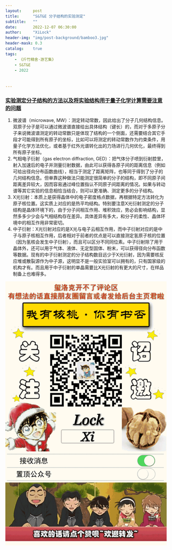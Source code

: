 ```yaml
---
layout:     post
title:      "S&T&E 分子结构的实验测定"
subtitle:   ""
date:       2022-12-07 06:30:00
author:     "XiLock"
header-img: "img/post-background/bamboo3.jpg"
header-mask: 0.3
catalog:    true
tags:
    - 《斤竹精舍·游艺集》
    - S&T&E
    - 2022


---
```



### [实验测定分子结构的方法以及将实验结构用于量子化学计算需要注意的问题](http://sobereva.com/569)
1. 微波谱（microwave, MW）：测定转动常数，因此给出了分子几何结构信息。双原子分子是可以通过微波谱直接给出具体结构（键长）的，而对于多原子分子来说微波谱测定的转动常数只是体现了结构的一个侧面，还需要结合其它手段才可能得到所有原子的坐标，比如可以将测定的转动常数作为约束条件，用量子化学方法优化，或者基于红外光谱转化出的力场进行几何优化，最终得到所有原子坐标。
1. 气相电子衍射（gas electron diffraction, GED）：把气体分子喷到衍射腔里，射入加速后的电子并测量衍射数据，由此可以获得各原子间的距离信息（例如可给出径向分布函数曲线），相当于测定了距离矩阵，也等同于得到了分子的几何结构信息。但单靠这种做法只能测定很简单的分子的结构，即不同原子间距离差异较大，因而容易通过峰位置指认不同原子间距离的情况。如果与转动谱等其它实验的信息相恰当结合，则可以更准确、测定更多的分子结构。
1. X光衍射：本质上是获得晶体中的电子密度格点数据，再根据特定方法转化为原子核位置。这实质上对应的是热平均结构。特别要注意X光衍射测定的分子结构是晶体环境下的，由于分子间相互作用、堆积效应，势必会影响结构，显然多多少少会与气相结构存在差异。具体差异有多大，和分子的柔性、晶体环境中的相互作用非常密切。
1. 中子衍射：X光衍射对应的是X光与电子云相互作用，而中子衍射对应的是中子与原子核相互作用，后者相对于前者的优点是可以直接测定氢原子核的位置（因为氢核会发生中子衍射），而且可以区分不同同位素。中子衍射除了用于晶体外，还可以用于气体、液体、无定型固体、粉末，可以获得径向分布函数等数据。现有的中子衍射测定的分子结构数目远少于X光衍射，因为需要核反应堆或散裂源作为中子源，这明显不是一般实验室可以拥有的，只有国家级的机构才有。而且用于中子衍射的单晶需要比X光衍射的有更大的尺寸，在样品制备上也难得多。


 
![](/img/wc-tail.GIF)
